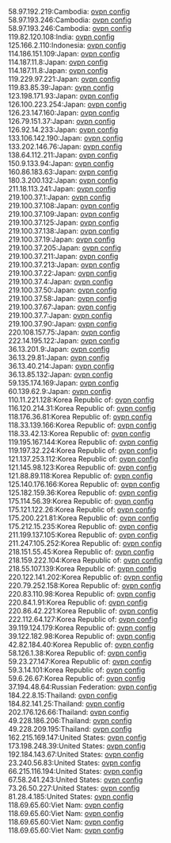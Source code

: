 58.97.192.219:Cambodia: [ovpn config](vpn/58_97_192_219.ovpn)  
58.97.193.246:Cambodia: [ovpn config](vpn/58_97_193_246.ovpn)  
58.97.193.246:Cambodia: [ovpn config](vpn/58_97_193_246.ovpn)  
119.82.120.108:India: [ovpn config](vpn/119_82_120_108.ovpn)  
125.166.2.110:Indonesia: [ovpn config](vpn/125_166_2_110.ovpn)  
114.186.151.109:Japan: [ovpn config](vpn/114_186_151_109.ovpn)  
114.187.11.8:Japan: [ovpn config](vpn/114_187_11_8.ovpn)  
114.187.11.8:Japan: [ovpn config](vpn/114_187_11_8.ovpn)  
119.229.97.221:Japan: [ovpn config](vpn/119_229_97_221.ovpn)  
119.83.85.39:Japan: [ovpn config](vpn/119_83_85_39.ovpn)  
123.198.171.93:Japan: [ovpn config](vpn/123_198_171_93.ovpn)  
126.100.223.254:Japan: [ovpn config](vpn/126_100_223_254.ovpn)  
126.23.147.160:Japan: [ovpn config](vpn/126_23_147_160.ovpn)  
126.79.151.37:Japan: [ovpn config](vpn/126_79_151_37.ovpn)  
126.92.14.233:Japan: [ovpn config](vpn/126_92_14_233.ovpn)  
133.106.142.190:Japan: [ovpn config](vpn/133_106_142_190.ovpn)  
133.202.146.76:Japan: [ovpn config](vpn/133_202_146_76.ovpn)  
138.64.112.211:Japan: [ovpn config](vpn/138_64_112_211.ovpn)  
150.9.133.94:Japan: [ovpn config](vpn/150_9_133_94.ovpn)  
160.86.183.63:Japan: [ovpn config](vpn/160_86_183_63.ovpn)  
180.3.200.132:Japan: [ovpn config](vpn/180_3_200_132.ovpn)  
211.18.113.241:Japan: [ovpn config](vpn/211_18_113_241.ovpn)  
219.100.37.1:Japan: [ovpn config](vpn/219_100_37_1.ovpn)  
219.100.37.108:Japan: [ovpn config](vpn/219_100_37_108.ovpn)  
219.100.37.109:Japan: [ovpn config](vpn/219_100_37_109.ovpn)  
219.100.37.125:Japan: [ovpn config](vpn/219_100_37_125.ovpn)  
219.100.37.138:Japan: [ovpn config](vpn/219_100_37_138.ovpn)  
219.100.37.19:Japan: [ovpn config](vpn/219_100_37_19.ovpn)  
219.100.37.205:Japan: [ovpn config](vpn/219_100_37_205.ovpn)  
219.100.37.211:Japan: [ovpn config](vpn/219_100_37_211.ovpn)  
219.100.37.213:Japan: [ovpn config](vpn/219_100_37_213.ovpn)  
219.100.37.22:Japan: [ovpn config](vpn/219_100_37_22.ovpn)  
219.100.37.4:Japan: [ovpn config](vpn/219_100_37_4.ovpn)  
219.100.37.50:Japan: [ovpn config](vpn/219_100_37_50.ovpn)  
219.100.37.58:Japan: [ovpn config](vpn/219_100_37_58.ovpn)  
219.100.37.67:Japan: [ovpn config](vpn/219_100_37_67.ovpn)  
219.100.37.7:Japan: [ovpn config](vpn/219_100_37_7.ovpn)  
219.100.37.90:Japan: [ovpn config](vpn/219_100_37_90.ovpn)  
220.108.157.75:Japan: [ovpn config](vpn/220_108_157_75.ovpn)  
222.14.195.122:Japan: [ovpn config](vpn/222_14_195_122.ovpn)  
36.13.201.9:Japan: [ovpn config](vpn/36_13_201_9.ovpn)  
36.13.29.81:Japan: [ovpn config](vpn/36_13_29_81.ovpn)  
36.13.40.214:Japan: [ovpn config](vpn/36_13_40_214.ovpn)  
36.13.85.132:Japan: [ovpn config](vpn/36_13_85_132.ovpn)  
59.135.174.169:Japan: [ovpn config](vpn/59_135_174_169.ovpn)  
60.139.62.9:Japan: [ovpn config](vpn/60_139_62_9.ovpn)  
110.11.221.128:Korea Republic of: [ovpn config](vpn/110_11_221_128.ovpn)  
116.120.214.31:Korea Republic of: [ovpn config](vpn/116_120_214_31.ovpn)  
118.176.36.81:Korea Republic of: [ovpn config](vpn/118_176_36_81.ovpn)  
118.33.139.166:Korea Republic of: [ovpn config](vpn/118_33_139_166.ovpn)  
118.33.42.13:Korea Republic of: [ovpn config](vpn/118_33_42_13.ovpn)  
119.195.167.144:Korea Republic of: [ovpn config](vpn/119_195_167_144.ovpn)  
119.197.32.224:Korea Republic of: [ovpn config](vpn/119_197_32_224.ovpn)  
121.137.253.112:Korea Republic of: [ovpn config](vpn/121_137_253_112.ovpn)  
121.145.98.123:Korea Republic of: [ovpn config](vpn/121_145_98_123.ovpn)  
121.88.89.118:Korea Republic of: [ovpn config](vpn/121_88_89_118.ovpn)  
125.140.176.166:Korea Republic of: [ovpn config](vpn/125_140_176_166.ovpn)  
125.182.159.36:Korea Republic of: [ovpn config](vpn/125_182_159_36.ovpn)  
175.114.56.39:Korea Republic of: [ovpn config](vpn/175_114_56_39.ovpn)  
175.121.122.26:Korea Republic of: [ovpn config](vpn/175_121_122_26.ovpn)  
175.200.221.81:Korea Republic of: [ovpn config](vpn/175_200_221_81.ovpn)  
175.212.15.235:Korea Republic of: [ovpn config](vpn/175_212_15_235.ovpn)  
211.199.137.105:Korea Republic of: [ovpn config](vpn/211_199_137_105.ovpn)  
211.247.105.252:Korea Republic of: [ovpn config](vpn/211_247_105_252.ovpn)  
218.151.55.45:Korea Republic of: [ovpn config](vpn/218_151_55_45.ovpn)  
218.159.222.104:Korea Republic of: [ovpn config](vpn/218_159_222_104.ovpn)  
218.55.107.139:Korea Republic of: [ovpn config](vpn/218_55_107_139.ovpn)  
220.122.141.202:Korea Republic of: [ovpn config](vpn/220_122_141_202.ovpn)  
220.79.252.158:Korea Republic of: [ovpn config](vpn/220_79_252_158.ovpn)  
220.83.110.98:Korea Republic of: [ovpn config](vpn/220_83_110_98.ovpn)  
220.84.1.91:Korea Republic of: [ovpn config](vpn/220_84_1_91.ovpn)  
220.86.42.221:Korea Republic of: [ovpn config](vpn/220_86_42_221.ovpn)  
222.112.64.127:Korea Republic of: [ovpn config](vpn/222_112_64_127.ovpn)  
39.119.124.179:Korea Republic of: [ovpn config](vpn/39_119_124_179.ovpn)  
39.122.182.98:Korea Republic of: [ovpn config](vpn/39_122_182_98.ovpn)  
42.82.184.40:Korea Republic of: [ovpn config](vpn/42_82_184_40.ovpn)  
58.126.1.38:Korea Republic of: [ovpn config](vpn/58_126_1_38.ovpn)  
59.23.27.147:Korea Republic of: [ovpn config](vpn/59_23_27_147.ovpn)  
59.3.14.101:Korea Republic of: [ovpn config](vpn/59_3_14_101.ovpn)  
59.6.26.67:Korea Republic of: [ovpn config](vpn/59_6_26_67.ovpn)  
37.194.48.64:Russian Federation: [ovpn config](vpn/37_194_48_64.ovpn)  
184.22.8.15:Thailand: [ovpn config](vpn/184_22_8_15.ovpn)  
184.82.141.25:Thailand: [ovpn config](vpn/184_82_141_25.ovpn)  
202.176.126.66:Thailand: [ovpn config](vpn/202_176_126_66.ovpn)  
49.228.186.206:Thailand: [ovpn config](vpn/49_228_186_206.ovpn)  
49.228.209.195:Thailand: [ovpn config](vpn/49_228_209_195.ovpn)  
162.215.169.147:United States: [ovpn config](vpn/162_215_169_147.ovpn)  
173.198.248.39:United States: [ovpn config](vpn/173_198_248_39.ovpn)  
192.184.143.67:United States: [ovpn config](vpn/192_184_143_67.ovpn)  
23.240.56.83:United States: [ovpn config](vpn/23_240_56_83.ovpn)  
66.215.116.194:United States: [ovpn config](vpn/66_215_116_194.ovpn)  
67.58.241.243:United States: [ovpn config](vpn/67_58_241_243.ovpn)  
73.26.50.227:United States: [ovpn config](vpn/73_26_50_227.ovpn)  
81.28.4.185:United States: [ovpn config](vpn/81_28_4_185.ovpn)  
118.69.65.60:Viet Nam: [ovpn config](vpn/118_69_65_60.ovpn)  
118.69.65.60:Viet Nam: [ovpn config](vpn/118_69_65_60.ovpn)  
118.69.65.60:Viet Nam: [ovpn config](vpn/118_69_65_60.ovpn)  
118.69.65.60:Viet Nam: [ovpn config](vpn/118_69_65_60.ovpn)  
